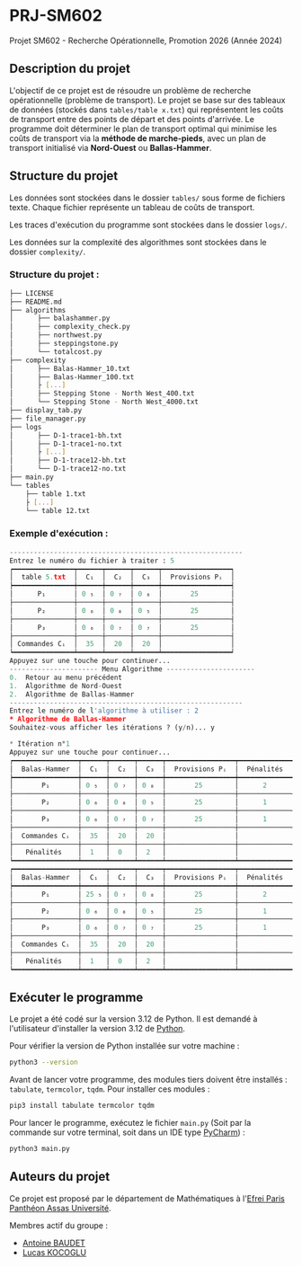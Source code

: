 # PRJ-SM602
Projet SM602 - Recherche Opérationnelle, Promotion 2026 (Année 2024)

## Description du projet

L'objectif de ce projet est de résoudre un problème de recherche opérationnelle (problème de transport).
Le projet se base sur des tableaux de données (stockés dans `tables/table x.txt`) qui représentent les coûts de transport entre des points de départ et des points d'arrivée.
Le programme doit déterminer le plan de transport optimal qui minimise les coûts de transport via la **méthode de marche-pieds**, avec un plan de transport initialisé via **Nord-Ouest** ou **Ballas-Hammer**.

## Structure du projet

Les données sont stockées dans le dossier `tables/` sous forme de fichiers texte. Chaque fichier représente un tableau de coûts de transport.

Les traces d'exécution du programme sont stockées dans le dossier `logs/`.

Les données sur la complexité des algorithmes sont stockées dans le dossier `complexity/`.

### Structure du projet :

```bash
├── LICENSE
├── README.md
├── algorithms
│      ├── balashammer.py
│      ├── complexity_check.py
│      ├── northwest.py
│      ├── steppingstone.py
│      └── totalcost.py
├── complexity
│      ├── Balas-Hammer_10.txt
│      ├── Balas-Hammer_100.txt
│      ├ [...]
│      ├── Stepping Stone - North West_400.txt
│      └── Stepping Stone - North West_4000.txt
├── display_tab.py
├── file_manager.py
├── logs
│      ├── D-1-trace1-bh.txt
│      ├── D-1-trace1-no.txt
│      ├ [...]
│      ├── D-1-trace12-bh.txt
│      └── D-1-trace12-no.txt
├── main.py
└── tables
    ├── table 1.txt
    ├ [...]
    └── table 12.txt
```

### Exemple d'exécution :

```python
----------------------------------------------------------
Entrez le numéro du fichier à traiter : 5
┍━━━━━━━━━━━━━━━┯━━━━━━┯━━━━━━┯━━━━━━┯━━━━━━━━━━━━━━━━━┑
│  table 5.txt  │  C₁  │  C₂  │  C₃  │  Provisions Pᵢ  │
┝━━━━━━━━━━━━━━━┿━━━━━━┿━━━━━━┿━━━━━━┿━━━━━━━━━━━━━━━━━┥
│      P₁       │ 0 ₅  │ 0 ₇  │ 0 ₈  │       25        │
├───────────────┼──────┼──────┼──────┼─────────────────┤
│      P₂       │ 0 ₆  │ 0 ₈  │ 0 ₅  │       25        │
├───────────────┼──────┼──────┼──────┼─────────────────┤
│      P₃       │ 0 ₆  │ 0 ₇  │ 0 ₇  │       25        │
├───────────────┼──────┼──────┼──────┼─────────────────┤
│ Commandes Cᵢ  │  35  │  20  │  20  │                 │
┕━━━━━━━━━━━━━━━┷━━━━━━┷━━━━━━┷━━━━━━┷━━━━━━━━━━━━━━━━━┙
Appuyez sur une touche pour continuer...
---------------------- Menu Algorithme ----------------------
0.	Retour au menu précédent
1.	Algorithme de Nord-Ouest
2.	Algorithme de Ballas-Hammer
----------------------------------------------------------
Entrez le numéro de l'algorithme à utiliser : 2
* Algorithme de Ballas-Hammer
Souhaitez-vous afficher les itérations ? (y/n)... y

* Itération n°1
Appuyez sur une touche pour continuer...
┍━━━━━━━━━━━━━━━━┯━━━━━━┯━━━━━━┯━━━━━━┯━━━━━━━━━━━━━━━━━┯━━━━━━━━━━━━━┑
│  Balas-Hammer  │  C₁  │  C₂  │  C₃  │  Provisions Pᵢ  │  Pénalités  │
┝━━━━━━━━━━━━━━━━┿━━━━━━┿━━━━━━┿━━━━━━┿━━━━━━━━━━━━━━━━━┿━━━━━━━━━━━━━┥
│       P₁       │ 0 ₅  │ 0 ₇  │ 0 ₈  │       25        │      2      │
├────────────────┼──────┼──────┼──────┼─────────────────┼─────────────┤
│       P₂       │ 0 ₆  │ 0 ₈  │ 0 ₅  │       25        │      1      │
├────────────────┼──────┼──────┼──────┼─────────────────┼─────────────┤
│       P₃       │ 0 ₆  │ 0 ₇  │ 0 ₇  │       25        │      1      │
├────────────────┼──────┼──────┼──────┼─────────────────┼─────────────┤
│  Commandes Cᵢ  │  35  │  20  │  20  │                 │             │
├────────────────┼──────┼──────┼──────┼─────────────────┼─────────────┤
│   Pénalités    │  1   │  0   │  2   │                 │             │
┕━━━━━━━━━━━━━━━━┷━━━━━━┷━━━━━━┷━━━━━━┷━━━━━━━━━━━━━━━━━┷━━━━━━━━━━━━━┙
┍━━━━━━━━━━━━━━━━┯━━━━━━┯━━━━━━┯━━━━━━┯━━━━━━━━━━━━━━━━━┯━━━━━━━━━━━━━┑
│  Balas-Hammer  │  C₁  │  C₂  │  C₃  │  Provisions Pᵢ  │  Pénalités  │
┝━━━━━━━━━━━━━━━━┿━━━━━━┿━━━━━━┿━━━━━━┿━━━━━━━━━━━━━━━━━┿━━━━━━━━━━━━━┥
│       P₁       │ 25 ₅ │ 0 ₇  │ 0 ₈  │       25        │      2      │
├────────────────┼──────┼──────┼──────┼─────────────────┼─────────────┤
│       P₂       │ 0 ₆  │ 0 ₈  │ 0 ₅  │       25        │      1      │
├────────────────┼──────┼──────┼──────┼─────────────────┼─────────────┤
│       P₃       │ 0 ₆  │ 0 ₇  │ 0 ₇  │       25        │      1      │
├────────────────┼──────┼──────┼──────┼─────────────────┼─────────────┤
│  Commandes Cᵢ  │  35  │  20  │  20  │                 │             │
├────────────────┼──────┼──────┼──────┼─────────────────┼─────────────┤
│   Pénalités    │  1   │  0   │  2   │                 │             │
┕━━━━━━━━━━━━━━━━┷━━━━━━┷━━━━━━┷━━━━━━┷━━━━━━━━━━━━━━━━━┷━━━━━━━━━━━━━┙
```

## Exécuter le programme

Le projet a été codé sur la version 3.12 de Python.
Il est demandé à l'utilisateur d'installer la version 3.12 de [Python](https://www.python.org/downloads/).

Pour vérifier la version de Python installée sur votre machine :
```bash
python3 --version
```

Avant de lancer votre programme, des modules tiers doivent être installés : `tabulate`, `termcolor`, `tqdm`. Pour installer ces modules :
```bash
pip3 install tabulate termcolor tqdm
```

Pour lancer le programme, exécutez le fichier `main.py` (Soit par la commande sur votre terminal, soit dans un IDE type [PyCharm](https://www.jetbrains.com/fr-fr/pycharm/download)) :
```bash
python3 main.py
```

## Auteurs du projet

Ce projet est proposé par le département de Mathématiques à l'[Efrei Paris Panthéon Assas Université](https://www.efrei.fr/).

Membres actif du groupe :
- [Antoine BAUDET](https://github.com/Kenix0)
- [Lucas KOCOGLU](https://github.com/ItsLucas93)
